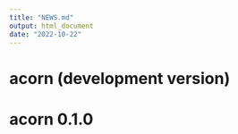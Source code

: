 ```yaml
---
title: "NEWS.md"
output: html_document
date: "2022-10-22"
---
```


# acorn (development version)

# acorn 0.1.0
